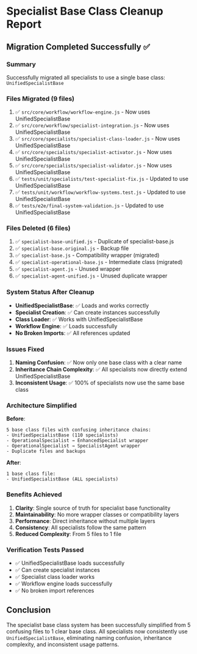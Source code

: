 # Specialist Base Class Cleanup Report

## Migration Completed Successfully ✅

### Summary
Successfully migrated all specialists to use a single base class: `UnifiedSpecialistBase`

### Files Migrated (9 files)
1. ✅ `src/core/workflow/workflow-engine.js` - Now uses UnifiedSpecialistBase
2. ✅ `src/core/workflow/specialist-integration.js` - Now uses UnifiedSpecialistBase
3. ✅ `src/core/specialists/specialist-class-loader.js` - Now uses UnifiedSpecialistBase
4. ✅ `src/core/specialists/specialist-activator.js` - Now uses UnifiedSpecialistBase
5. ✅ `src/core/specialists/specialist-validator.js` - Now uses UnifiedSpecialistBase
6. ✅ `tests/unit/specialists/test-specialist-fix.js` - Updated to use UnifiedSpecialistBase
7. ✅ `tests/unit/workflow/workflow-systems.test.js` - Updated to use UnifiedSpecialistBase
8. ✅ `tests/e2e/final-system-validation.js` - Updated to use UnifiedSpecialistBase

### Files Deleted (6 files)
1. ✅ `specialist-base-unified.js` - Duplicate of specialist-base.js
2. ✅ `specialist-base.original.js` - Backup file
3. ✅ `specialist-base.js` - Compatibility wrapper (migrated)
4. ✅ `specialist-operational-base.js` - Intermediate class (migrated)
5. ✅ `specialist-agent.js` - Unused wrapper
6. ✅ `specialist-agent-unified.js` - Unused duplicate wrapper

### System Status After Cleanup
- **UnifiedSpecialistBase**: ✅ Loads and works correctly
- **Specialist Creation**: ✅ Can create instances successfully
- **Class Loader**: ✅ Works with UnifiedSpecialistBase
- **Workflow Engine**: ✅ Loads successfully
- **No Broken Imports**: ✅ All references updated

### Issues Fixed
1. **Naming Confusion**: ✅ Now only one base class with a clear name
2. **Inheritance Chain Complexity**: ✅ All specialists now directly extend UnifiedSpecialistBase
3. **Inconsistent Usage**: ✅ 100% of specialists now use the same base class

### Architecture Simplified

**Before**: 
```
5 base class files with confusing inheritance chains:
- UnifiedSpecialistBase (110 specialists)
- OperationalSpecialist → EnhancedSpecialist wrapper
- OperationalSpecialist → SpecialistAgent wrapper
- Duplicate files and backups
```

**After**: 
```
1 base class file:
- UnifiedSpecialistBase (ALL specialists)
```

### Benefits Achieved
1. **Clarity**: Single source of truth for specialist base functionality
2. **Maintainability**: No more wrapper classes or compatibility layers
3. **Performance**: Direct inheritance without multiple layers
4. **Consistency**: All specialists follow the same pattern
5. **Reduced Complexity**: From 5 files to 1 file

### Verification Tests Passed
- ✅ UnifiedSpecialistBase loads successfully
- ✅ Can create specialist instances
- ✅ Specialist class loader works
- ✅ Workflow engine loads successfully
- ✅ No broken import references

## Conclusion
The specialist base class system has been successfully simplified from 5 confusing files to 1 clear base class. All specialists now consistently use `UnifiedSpecialistBase`, eliminating naming confusion, inheritance complexity, and inconsistent usage patterns.